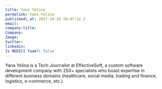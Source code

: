 ```yaml
---
title: Yana Yelina
permalink: Yana Yelina
published\_at: 2017-10-24 19:47:32 Z
email: 
company-title: 
Company: 
Image: 
twitter: 
linkedin: 
Is MEDICI Team?: false
---
```


Yana Yelina is a Tech Journalist at EffectiveSoft, a custom software development company with 250+ specialists who boast expertise in different business domains (healthcare, social media, trading and finance, logistics, e-commerce, etc.).